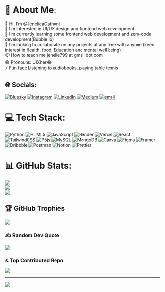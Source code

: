 # 💫 About Me:
👋 Hi, I’m @JenelicaGathoni<br>👀 I’m interested in UI/UX design and frontend web development<br>🌱 I’m currently learning some frontend web development and zero-code development(Bubble.io)<br>💞️ I’m looking to collaborate on any projects at any time with anyone (keen interest in Health, food, Education and mental well being)<br>📫 How to reach me jenelle799 at gmail dot com<br>😄 Pronouns: UIXher😂<br>⚡ Fun fact: Listening to audiobooks, playing table tennis


## 🌐 Socials:
[![Bluesky](https://img.shields.io/badge/bluesky-0285FF?style=for-the-badge&logo=bluesky&logoColor=%23FFFFFF)](https://bsky.app/profile/jenelica.bsky.social‬) [![Instagram](https://img.shields.io/badge/Instagram-%23E4405F.svg?logo=Instagram&logoColor=white)](https://instagram.com/jenelica_) [![LinkedIn](https://img.shields.io/badge/LinkedIn-%230077B5.svg?logo=linkedin&logoColor=white)](https://linkedin.com/in/https://www.linkedin.com/in/jenelica-gathoni-designs/) [![Medium](https://img.shields.io/badge/Medium-12100E?logo=medium&logoColor=white)](https://medium.com/@https://medium.com/@jenelle799) [![email](https://img.shields.io/badge/Email-D14836?logo=gmail&logoColor=white)](mailto:jenelle799@gmail.com) 

# 💻 Tech Stack:
![Python](https://img.shields.io/badge/python-3670A0?style=plastic&logo=python&logoColor=ffdd54) ![HTML5](https://img.shields.io/badge/html5-%23E34F26.svg?style=plastic&logo=html5&logoColor=white) ![JavaScript](https://img.shields.io/badge/javascript-%23323330.svg?style=plastic&logo=javascript&logoColor=%23F7DF1E) ![Render](https://img.shields.io/badge/Render-%46E3B7.svg?style=plastic&logo=render&logoColor=white) ![Vercel](https://img.shields.io/badge/vercel-%23000000.svg?style=plastic&logo=vercel&logoColor=white) ![React](https://img.shields.io/badge/react-%2320232a.svg?style=plastic&logo=react&logoColor=%2361DAFB) ![TailwindCSS](https://img.shields.io/badge/tailwindcss-%2338B2AC.svg?style=plastic&logo=tailwind-css&logoColor=white) ![P5js](https://img.shields.io/badge/p5.js-ED225D?style=plastic&logo=p5.js&logoColor=FFFFFF) ![MySQL](https://img.shields.io/badge/mysql-4479A1.svg?style=plastic&logo=mysql&logoColor=white) ![MongoDB](https://img.shields.io/badge/MongoDB-%234ea94b.svg?style=plastic&logo=mongodb&logoColor=white) ![Canva](https://img.shields.io/badge/Canva-%2300C4CC.svg?style=plastic&logo=Canva&logoColor=white) ![Figma](https://img.shields.io/badge/figma-%23F24E1E.svg?style=plastic&logo=figma&logoColor=white) ![Framer](https://img.shields.io/badge/Framer-black?style=plastic&logo=framer&logoColor=blue) ![Dribbble](https://img.shields.io/badge/Dribbble-EA4C89?style=plastic&logo=dribbble&logoColor=white) ![Postman](https://img.shields.io/badge/Postman-FF6C37?style=plastic&logo=postman&logoColor=white) ![Notion](https://img.shields.io/badge/Notion-%23000000.svg?style=plastic&logo=notion&logoColor=white) ![Prettier](https://img.shields.io/badge/prettier-%23F7B93E.svg?style=plastic&logo=prettier&logoColor=black)
# 📊 GitHub Stats:
![](https://github-readme-stats.vercel.app/api?username=JenelicaGathoni&theme=solarized-light&hide_border=true&include_all_commits=true&count_private=true)<br/>
![](https://nirzak-streak-stats.vercel.app/?user=JenelicaGathoni&theme=solarized-light&hide_border=true)<br/>
![](https://github-readme-stats.vercel.app/api/top-langs/?username=JenelicaGathoni&theme=solarized-light&hide_border=true&include_all_commits=true&count_private=true&layout=compact)

## 🏆 GitHub Trophies
![](https://github-profile-trophy.vercel.app/?username=JenelicaGathoni&theme=solarized-light&no-frame=false&no-bg=false&margin-w=4)

### ✍️ Random Dev Quote
![](https://quotes-github-readme.vercel.app/api?type=horizontal&theme=light)

### 🔝 Top Contributed Repo
![](https://github-contributor-stats.vercel.app/api?username=JenelicaGathoni&limit=5&theme=solarized-light&combine_all_yearly_contributions=true)

---
[![](https://visitcount.itsvg.in/api?id=JenelicaGathoni&icon=7&color=1)](https://visitcount.itsvg.in)

<!-- Proudly created with GPRM ( https://gprm.itsvg.in ) -->
